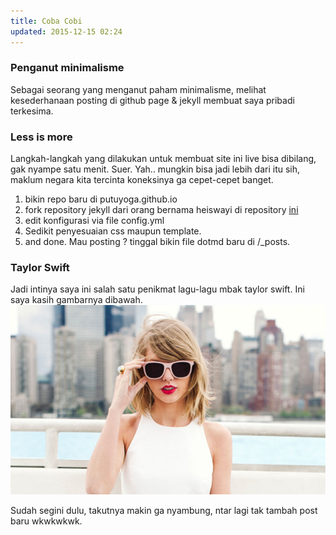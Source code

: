 ```yaml
---
title: Coba Cobi
updated: 2015-12-15 02:24
---
```

### Penganut **minimalisme**
Sebagai seorang yang menganut paham minimalisme, melihat kesederhanaan posting di github page & jekyll membuat saya pribadi terkesima. 

### Less is more
Langkah-langkah yang dilakukan untuk membuat site ini live bisa dibilang, gak nyampe satu menit. Suer. Yah.. mungkin bisa jadi lebih dari itu sih, maklum negara kita tercinta koneksinya ga cepet-cepet banget. 
1. bikin repo baru di putuyoga.github.io
2. fork repository jekyll dari orang bernama heiswayi di repository [ini](https://github.com/heiswayi/the-plain)
3. edit konfigurasi via file config.yml
4. Sedikit penyesuaian css maupun template.
5. and done. Mau posting ? tinggal bikin file dotmd baru di /_posts.

### Taylor Swift
Jadi intinya saya ini salah satu penikmat lagu-lagu mbak taylor swift. Ini saya kasih gambarnya dibawah.
![Gambar mbak Taylor](https://raw.githubusercontent.com/putuyoga/putuyoga.github.io/1cc11adcc517adf8e42a64fdcd1a4a21b829a6e7/assets/images/taylor_swift.jpg)

Sudah segini dulu, takutnya makin ga nyambung, ntar lagi tak tambah post baru wkwkwkwk.
